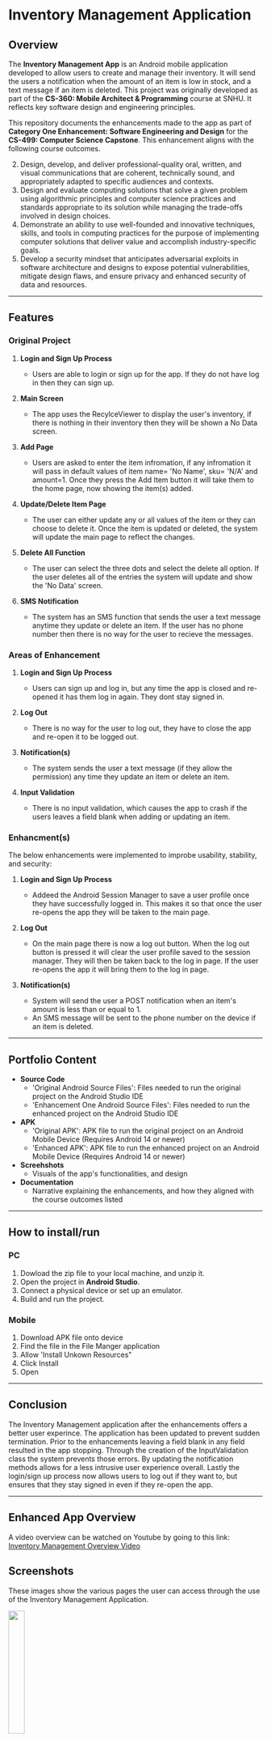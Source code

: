 # Inventory Management Application

## Overview
The **Inventory Management App** is an Android mobile application developed to allow users to create and manage their inventory. It will send the users a notification when the amount of an item is low in stock, and a text message if an item is deleted. This project was originally developed as part of the **CS-360: Mobile Architect & Programming** course at SNHU. It reflects key software design and engineering principles.

This repository documents the enhancements made to the app as part of **Category One Enhancement: Software Engineering and Design** for the **CS-499: Computer Science Capstone**. This enhancement aligns with the following course outcomes.

2. Design, develop, and deliver professional-quality oral, written, and visual communications that are coherent, technically sound, and appropriately adapted to specific audiences and contexts.
3. Design and evaluate computing solutions that solve a given problem using algorithmic principles and computer science practices and standards appropriate to its solution while managing the trade-offs involved in design choices.
4. Demonstrate an ability to use well-founded and innovative techniques, skills, and tools in computing practices for the purpose of implementing computer solutions that deliver value and accomplish industry-specific goals.
5. Develop a security mindset that anticipates adversarial exploits in software architecture and designs to expose potential vulnerabilities, mitigate design flaws, and ensure privacy and enhanced security of data and resources.

---

## Features

### **Original Project**
1. **Login and Sign Up Process**
    - Users are able to login or sign up for the app. If they do not have log in then they can sign up.

2. **Main Screen**
    - The app uses the RecylceViewer to display the user's inventory, if there is nothing in their inventory then they will be shown a No Data screen.

3. **Add Page**
    - Users are asked to enter the item infromation, if any infromation it will pass in default values of item name= 'No Name', sku= 'N/A' and amount=1. Once they press the Add Item button it will take them to the home page, now showing the item(s) added.
  
4. **Update/Delete Item Page**
    - The user can either update any or all values of the item or they can choose to delete it. Once the item is updated or deleted, the system will update the main page to reflect the changes.

5. **Delete All Function**
    - The user can select the three dots and select the delete all option. If the user deletes all of the entries the system will update and show the 'No Data' screen.

6. **SMS Notification**
    - The system has an SMS function that sends the user a text message anytime they update or delete an item. If the user has no phone number then there is no way for the user to recieve the messages.
      
### **Areas of Enhancement**
1. **Login and Sign Up Process**
    - Users can sign up and log in, but any time the app is closed and re-opened it has them log in again. They dont stay signed in.

2. **Log Out**
   - There is no way for the user to log out, they have to close the app and re-open it to be logged out.

3. **Notification(s)**
   - The system sends the user a text message (if they allow the permission) any time they update an item or delete an item.
  
4. **Input Validation**
    - There is no input validation, which causes the app to crash if the users leaves a field blank when adding or updating an item.

### **Enhancment(s)**
The below enhancements were implemented to improbe usability, stability, and security:

1. **Login and Sign Up Process**
    - Addeed the Android Session Manager to save a user profile once they have successfully logged in. This makes it so that once the user re-opens the app they will be taken to the main page.

2. **Log Out**
    - On the main page there is now a log out button. When the log out button is pressed it will clear the user profile saved to the session manager. They will then be taken back to the log in page. If the user re-opens the app it will bring them to the log in page.

3. **Notification(s)**
    - System will send the user a POST notification when an item's amount is less than or equal to 1.
    - An SMS message will be sent to the phone number on the device if an item is deleted.

---

## Portfolio Content
- **Source Code**
    - 'Original Android Source Files': Files needed to run the original project on the Android Studio IDE
    - 'Enhancement One Android Source Files': Files needed to run the enhanced project on the Android Studio IDE
- **APK**
    - 'Original APK': APK file to run the original project on an Android Mobile Device (Requires Android 14 or newer)
    - 'Enhanced APK': APK file to run the enhanced project on an Android Mobile Device (Requires Android 14 or newer)
- **Screehshots**
    - Visuals of the app's functionalities, and design
- **Documentation**
    - Narrative explaining the enhancements, and how they aligned with the course outcomes listed

---

## How to install/run
### PC
1. Dowload the zip file to your local machine, and unzip it.
2. Open the project in **Android Studio**.
3. Connect a physical device or set up an emulator.
4. Build and run the project.

### Mobile
1. Download APK file onto device
2. Find the file in the File Manger application
3. Allow 'Install Unkown Resources"
4. Click Install
5. Open

---

## Conclusion
The Inventory Management application after the enhancements offers a better user experince. The application has been updated to prevent sudden termination. Prior to the enhancements leaving a field blank in any field resulted in the app stopping. Through the creation of the InputValidation class the system prevents those errors. By updating the notification methods allows for a less intrusive user experience overall. Lastly the login/sign up process now allows users to log out if they want to, but ensures that they stay signed in even if they re-open the app. 

---

## Enhanced App Overview
A video overview can be watched on Youtube by going to this link: <a href="https://youtu.be/TxFq2dgIbdI" class="repo-button" target="_blank"> Inventory Management Overview Video </a>

## Screenshots
These images show the various pages the user can access through the use of the Inventory Management Application.

<img src="https://github.com/jcervantesortiz1/SNHU-Capstone/blob/main/Images/Login%20Screen.png" width="25%">
<p>Image that shows the systems login screen.</p>

<img src="https://github.com/jcervantesortiz1/SNHU-Capstone/blob/main/Images/Sign%20Up%20Screen.png" width="25%">
<p>Image that shows the systems sign up screen.</p>

<img src="https://github.com/jcervantesortiz1/SNHU-Capstone/blob/main/Images/Main%20Screen%20at%20Initialization.png" width="25%">
<p>This is a image of what the user will see from the home screen when the app is initialized for the first time and when they have no items in their inventory</p>

<img src="https://github.com/jcervantesortiz1/SNHU-Capstone/blob/main/Images/Add%20Item%20Screen.png" width="25%">
<p>This is a image of what the user will see from the Add Item screen when they press the floating action button</p>

<img src="https://github.com/jcervantesortiz1/SNHU-Capstone/blob/main/Images/Main%20Page%20with%20Item.png" width="25%">
<p>This is a image of what the user will see when there is an item or list of items in their inventory</p>

<img src="https://github.com/jcervantesortiz1/SNHU-Capstone/blob/main/Images/Update%20Screen.png" width="25%">
<p>This is a image of what the user will see when they want to update an item from their inventory</p>

<img src="https://github.com/jcervantesortiz1/SNHU-Capstone/blob/main/Images/Delete%20Item%20Confirm.png" width="25%">
<p>This is a image of what the user will see when they want to delete an item from their inventory. If they select yes then it will delete the entry from the inventory list</p>

<img src="https://github.com/jcervantesortiz1/SNHU-Capstone/blob/main/Images/Delete%20All%20Option.png" width="25%">
<p>This image shows the Delete All function that can be accessed from the main page</p>

<img src="https://github.com/jcervantesortiz1/SNHU-Capstone/blob/main/Images/Delete%20All%20Confirm.png" width="25%">
<p>This image shows the Delete All confirmation box. If the user selects yes then the main page will be empty and show the 'No Data' Message</p>

<img src="https://github.com/jcervantesortiz1/SNHU-Capstone/blob/main/Images/Notification.png" width="25%">
<p>This is an example of what a Low Inventory notification will look like if an item's amount is less than or equal to 1</p>

## Acknowledgements

This project was developed originally for **CS-360: Mobile Architect & Programming** and later enhanced in **CS-499: Computer Science Capstone** at SNHU. 
